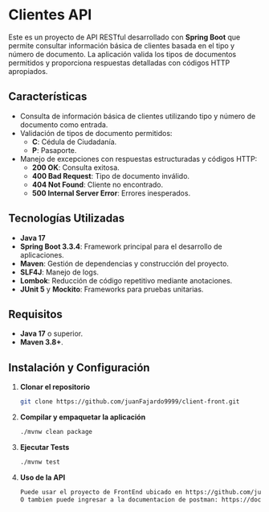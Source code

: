 # Clientes API

Este es un proyecto de API RESTful desarrollado con **Spring Boot** que permite consultar información básica de clientes basada en el tipo y número de documento. La aplicación valida los tipos de documentos permitidos y proporciona respuestas detalladas con códigos HTTP apropiados.

## Características

- Consulta de información básica de clientes utilizando tipo y número de documento como entrada.
- Validación de tipos de documento permitidos:
    - **C**: Cédula de Ciudadanía.
    - **P**: Pasaporte.
- Manejo de excepciones con respuestas estructuradas y códigos HTTP:
    - **200 OK**: Consulta exitosa.
    - **400 Bad Request**: Tipo de documento inválido.
    - **404 Not Found**: Cliente no encontrado.
    - **500 Internal Server Error**: Errores inesperados.

## Tecnologías Utilizadas

- **Java 17**
- **Spring Boot 3.3.4**: Framework principal para el desarrollo de aplicaciones.
- **Maven**: Gestión de dependencias y construcción del proyecto.
- **SLF4J**: Manejo de logs.
- **Lombok**: Reducción de código repetitivo mediante anotaciones.
- **JUnit 5** y **Mockito**: Frameworks para pruebas unitarias.

## Requisitos

- **Java 17** o superior.
- **Maven 3.8+**.

## Instalación y Configuración

1. **Clonar el repositorio**
   ```bash
   git clone https://github.com/juanFajardo9999/client-front.git
2. **Compilar y empaquetar la aplicación**
   ```bash
   ./mvnw clean package
3. **Ejecutar Tests**
   ```bash
   ./mvnw test 
4. **Uso de la API**
   ```bash
   Puede usar el proyecto de FrontEnd ubicado en https://github.com/juanFajardo9999/client-front
   O tambien puede ingresar a la documentacion de postman: https://documenter.getpostman.com/view/39096431/2sAYBYepVB